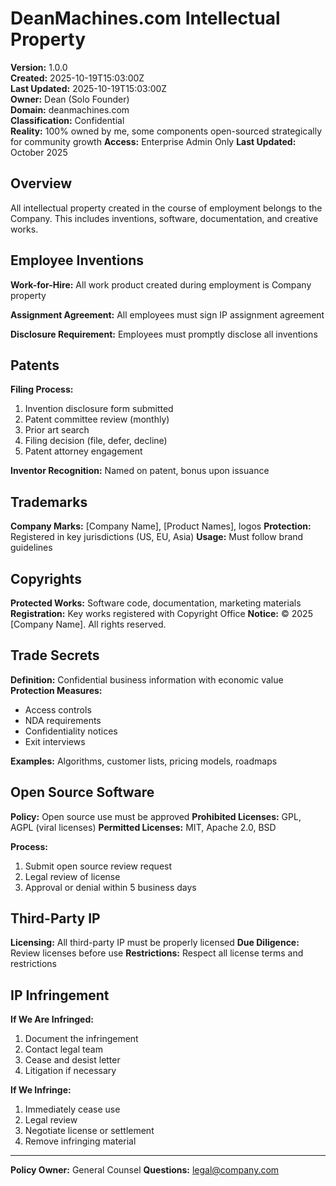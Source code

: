 # DeanMachines.com Intellectual Property

**Version:** 1.0.0  
**Created:** 2025-10-19T15:03:00Z  
**Last Updated:** 2025-10-19T15:03:00Z  
**Owner:** Dean (Solo Founder)  
**Domain:** deanmachines.com  
**Classification:** Confidential  
**Reality:** 100% owned by me, some components open-sourced strategically for community growth
**Access:** Enterprise Admin Only
**Last Updated:** October 2025

## Overview

All intellectual property created in the course of employment belongs to the Company. This includes inventions, software, documentation, and creative works.

## Employee Inventions

**Work-for-Hire:** All work product created during employment is Company property

**Assignment Agreement:** All employees must sign IP assignment agreement

**Disclosure Requirement:** Employees must promptly disclose all inventions

## Patents

**Filing Process:**

1. Invention disclosure form submitted
2. Patent committee review (monthly)
3. Prior art search
4. Filing decision (file, defer, decline)
5. Patent attorney engagement

**Inventor Recognition:** Named on patent, bonus upon issuance

## Trademarks

**Company Marks:** [Company Name], [Product Names], logos
**Protection:** Registered in key jurisdictions (US, EU, Asia)
**Usage:** Must follow brand guidelines

## Copyrights

**Protected Works:** Software code, documentation, marketing materials
**Registration:** Key works registered with Copyright Office
**Notice:** © 2025 [Company Name]. All rights reserved.

## Trade Secrets

**Definition:** Confidential business information with economic value
**Protection Measures:**

- Access controls
- NDA requirements
- Confidentiality notices
- Exit interviews

**Examples:** Algorithms, customer lists, pricing models, roadmaps

## Open Source Software

**Policy:** Open source use must be approved
**Prohibited Licenses:** GPL, AGPL (viral licenses)
**Permitted Licenses:** MIT, Apache 2.0, BSD

**Process:**

1. Submit open source review request
2. Legal review of license
3. Approval or denial within 5 business days

## Third-Party IP

**Licensing:** All third-party IP must be properly licensed
**Due Diligence:** Review licenses before use
**Restrictions:** Respect all license terms and restrictions

## IP Infringement

**If We Are Infringed:**

1. Document the infringement
2. Contact legal team
3. Cease and desist letter
4. Litigation if necessary

**If We Infringe:**

1. Immediately cease use
2. Legal review
3. Negotiate license or settlement
4. Remove infringing material

---

**Policy Owner:** General Counsel
**Questions:** legal@company.com

